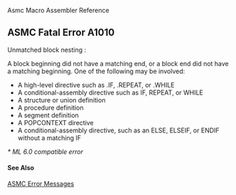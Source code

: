 Asmc Macro Assembler Reference

## ASMC Fatal Error A1010

Unmatched block nesting :

A block beginning did not have a matching end, or a block end did not have a matching beginning. One of the following may be involved:

- A high-level directive such as .IF, .REPEAT, or .WHILE
- A conditional-assembly directive such as IF, REPEAT, or WHILE
- A structure or union definition
- A procedure definition
- A segment definition
- A POPCONTEXT directive
- A conditional-assembly directive, such as an ELSE, ELSEIF, or ENDIF without a matching IF

_* ML 6.0 compatible error_

#### See Also

[ASMC Error Messages](readme.md)